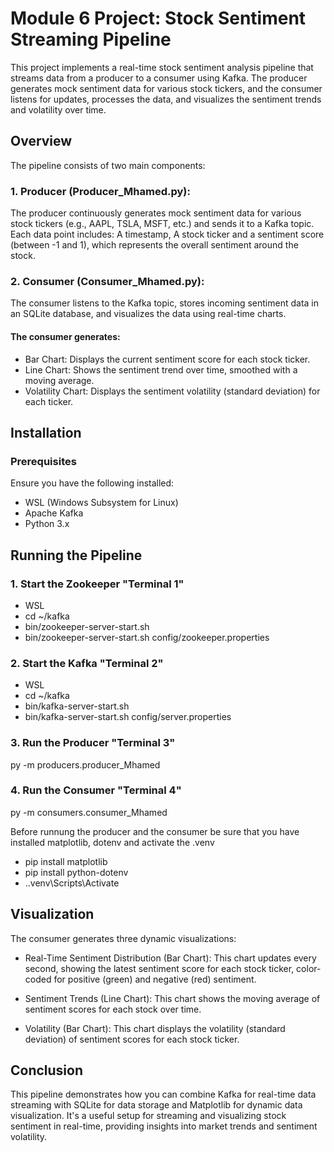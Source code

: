 # Module 6 Project: Stock Sentiment Streaming Pipeline
This project implements a real-time stock sentiment analysis pipeline that streams data from a producer to a consumer using Kafka. The producer generates mock sentiment data for various stock tickers, and the consumer listens for updates, processes the data, and visualizes the sentiment trends and volatility over time.

## Overview
The pipeline consists of two main components:

### 1. Producer (Producer_Mhamed.py): 
The producer continuously generates mock sentiment data for various stock tickers (e.g., AAPL, TSLA, MSFT, etc.) and sends it to a Kafka topic. Each data point includes: A timestamp, A stock ticker and a sentiment score (between -1 and 1), which represents the overall sentiment around the stock.
### 2. Consumer (Consumer_Mhamed.py):
   The consumer listens to the Kafka topic, stores incoming sentiment data in an SQLite database, and visualizes the data using real-time charts. 
  #### The consumer generates:
   - Bar Chart: Displays the current sentiment score for each stock ticker.
   - Line Chart: Shows the sentiment trend over time, smoothed with a moving average.
   - Volatility Chart: Displays the sentiment volatility (standard deviation) for each ticker.
     
## Installation
### Prerequisites
Ensure you have the following installed:

   - WSL (Windows Subsystem for Linux)
   - Apache Kafka
   - Python 3.x

## Running the Pipeline
### 1. Start the Zookeeper "Terminal 1"
   - WSL
   - cd ~/kafka
   - bin/zookeeper-server-start.sh
   - bin/zookeeper-server-start.sh config/zookeeper.properties
### 2. Start the Kafka "Terminal 2"
   - WSL
   - cd ~/kafka
   - bin/kafka-server-start.sh
   - bin/kafka-server-start.sh config/server.properties
### 3. Run the Producer "Terminal 3"
py -m producers.producer_Mhamed

### 4. Run the Consumer "Terminal 4"
py -m consumers.consumer_Mhamed

Before runnung the producer and the consumer be sure that you have installed matplotlib, dotenv and activate the .venv

   - pip install matplotlib
   - pip install python-dotenv
   - .\.venv\Scripts\Activate

## Visualization

The consumer generates three dynamic visualizations:

   - Real-Time Sentiment Distribution (Bar Chart): This chart updates every second, showing the latest sentiment score for each stock ticker, color-coded for positive (green) and negative (red) sentiment.

   - Sentiment Trends (Line Chart): This chart shows the moving average of sentiment scores for each stock over time.

   - Volatility (Bar Chart): This chart displays the volatility (standard deviation) of sentiment scores for each stock ticker.

## Conclusion
This pipeline demonstrates how you can combine Kafka for real-time data streaming with SQLite for data storage and Matplotlib for dynamic data visualization. It's a useful setup for streaming and visualizing stock sentiment in real-time, providing insights into market trends and sentiment volatility.





